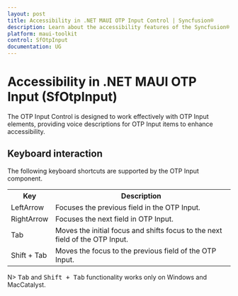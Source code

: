 ```yaml
---
layout: post
title: Accessibility in .NET MAUI OTP Input Control | Syncfusion®
description: Learn about the accessibility features of the Syncfusion® .NET MAUI OTP Input (SfOtpInput) control.
platform: maui-toolkit
control: SfOtpInput
documentation: UG
---
```


# Accessibility in .NET MAUI OTP Input (SfOtpInput)

The OTP Input Control is designed to work effectively with OTP Input elements, providing voice descriptions for OTP Input items to enhance accessibility.

## Keyboard interaction

The following keyboard shortcuts are supported by the OTP Input component.

<table>
<tr>
<th>
Key
</th>
<th>
Description
</th>
</tr>
<tr>
<td>
LeftArrow
</td>
<td>
Focuses the previous field in the OTP Input.
</td>
</tr>
<tr>
<td>
RightArrow
</td>
<td>
Focuses the next field in OTP Input.
</td>
</tr>
<tr>
<td>
Tab
</td>
<td>
Moves the initial focus and shifts focus to the next field of the OTP Input.
</td>
</tr>
<tr>
<td>
Shift + Tab
</td>
<td>
Moves the focus to the previous field of the OTP Input.
</td>
</tr>
</table>

N> <kbd>Tab</kbd> and <kbd>Shift + Tab</kbd> functionality works only on Windows and MacCatalyst.
